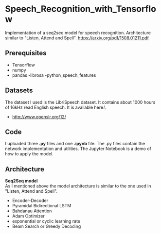 # Speech_Recognition_with_Tensorflow
Implementation of a seq2seq model for speech recognition. Architecture similar to "Listen, Attend and Spell".
https://arxiv.org/pdf/1508.01211.pdf

## Prerequisites
- Tensorflow
- numpy
- pandas 
-librosa
-python_speech_features

## Datasets
The dataset I used is the LibriSpeech dataset. It contains about 1000 hours of 16kHz read English speech.
It is available here:\
- http://www.openslr.org/12/

## Code 
I uploaded three **.py** files and one **.ipynb** file. The .py files contain the network implementation and utilities. The Jupyter Notebook is a demo of how to apply the model.

## Architecture
**Seq2Seq model**\
As I mentioned above the model architecture is similar to the one used in "Listen, Attend and Spell".

- Encoder-Decoder
- Pyramidal Bidirectional LSTM
- Bahdanau Attention
- Adam Optimizer
- exponential or cyclic learning rate
- Beam Search or Greedy Decoding
